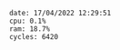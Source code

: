 

                date: 17/04/2022 12:29:51
                cpu: 0.1%
                ram: 18.7%
                cycles: 6420

                         